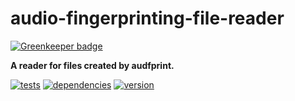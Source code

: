 # audio-fingerprinting-file-reader

[![Greenkeeper badge](https://badges.greenkeeper.io/chrisguttandin/audio-fingerprinting-file-reader.svg)](https://greenkeeper.io/)

**A reader for files created by audfprint.**

[![tests](https://img.shields.io/travis/chrisguttandin/audio-fingerprinting-file-reader/master.svg?style=flat-square)](https://travis-ci.org/chrisguttandin/audio-fingerprinting-file-reader)
[![dependencies](https://img.shields.io/david/chrisguttandin/audio-fingerprinting-file-reader.svg?style=flat-square)](https://www.npmjs.com/package/audio-fingerprinting-file-reader)
[![version](https://img.shields.io/npm/v/audio-fingerprinting-file-reader.svg?style=flat-square)](https://www.npmjs.com/package/audio-fingerprinting-file-reader)
